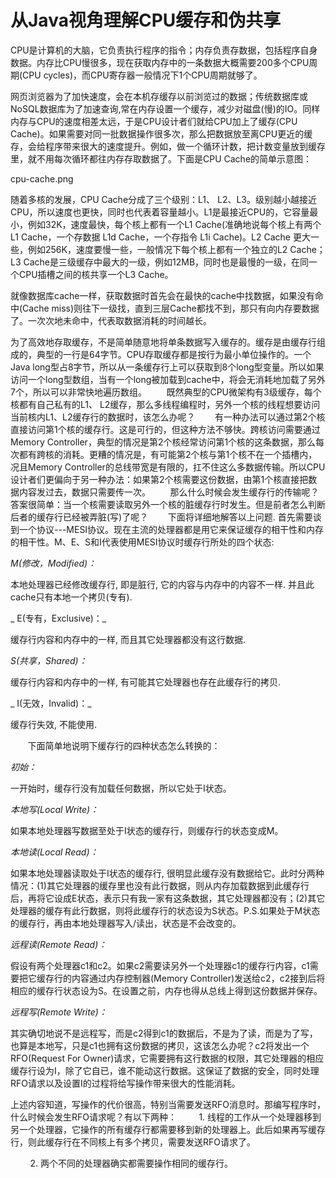 # 从Java视角理解CPU缓存和伪共享

CPU是计算机的大脑，它负责执行程序的指令；内存负责存数据，包括程序自身数据。内存比CPU慢很多，现在获取内存中的一条数据大概需要200多个CPU周期\(CPU cycles\)，而CPU寄存器一般情况下1个CPU周期就够了。

网页浏览器为了加快速度，会在本机存缓存以前浏览过的数据；传统数据库或NoSQL数据库为了加速查询,常在内存设置一个缓存，减少对磁盘\(慢\)的IO。同样内存与CPU的速度相差太远，于是CPU设计者们就给CPU加上了缓存\(CPU Cache\)。如果需要对同一批数据操作很多次，那么把数据放至离CPU更近的缓存，会给程序带来很大的速度提升。例如，做一个循环计数，把计数变量放到缓存里，就不用每次循环都往内存存取数据了。下面是CPU Cache的简单示意图：

cpu-cache.png

随着多核的发展，CPU Cache分成了三个级别：L1、 L2、L3。级别越小越接近CPU，所以速度也更快，同时也代表着容量越小。L1是最接近CPU的，它容量最小，例如32K，速度最快，每个核上都有一个L1 Cache\(准确地说每个核上有两个L1 Cache，一个存数据 L1d Cache，一个存指令 L1i Cache\)。L2 Cache 更大一些，例如256K，速度要慢一些，一般情况下每个核上都有一个独立的L2 Cache；L3 Cache是三级缓存中最大的一级，例如12MB，同时也是最慢的一级，在同一个CPU插槽之间的核共享一个L3 Cache。


就像数据库cache一样，获取数据时首先会在最快的cache中找数据，如果没有命中\(Cache miss\)则往下一级找，直到三层Cache都找不到，那只有向内存要数据了。一次次地未命中，代表取数据消耗的时间越长。

为了高效地存取缓存，不是简单随意地将单条数据写入缓存的。缓存是由缓存行组成的，典型的一行是64字节。CPU存取缓存都是按行为最小单位操作的。一个Java long型占8字节，所以从一条缓存行上可以获取到8个long型变量。所以如果访问一个long型数组，当有一个long被加载到cache中，将会无消耗地加载了另外7个，所以可以非常快地遍历数组。
       既然典型的CPU微架构有3级缓存，每个核都有自己私有的L1、 L2缓存，那么多线程编程时，另外一个核的线程想要访问当前核内L1、L2缓存行的数据时，该怎么办呢？
       有一种办法可以通过第2个核直接访问第1个核的缓存行。这是可行的，但这种方法不够快。跨核访问需要通过Memory Controller，典型的情况是第2个核经常访问第1个核的这条数据，那么每次都有跨核的消耗。更糟的情况是，有可能第2个核与第1个核不在一个插槽内，况且Memory Controller的总线带宽是有限的，扛不住这么多数据传输。所以CPU设计者们更偏向于另一种办法：如果第2个核需要这份数据，由第1个核直接把数据内容发过去，数据只需要传一次。
       那么什么时候会发生缓存行的传输呢？答案很简单：当一个核需要读取另外一个核的脏缓存行时发生。但是前者怎么判断后者的缓存行已经被弄脏\(写\)了呢？
       下面将详细地解答以上问题. 首先需要谈到一个协议---MESI协议。现在主流的处理器都是用它来保证缓存的相干性和内存的相干性。M、E、S和I代表使用MESI协议时缓存行所处的四个状态:

  


_M\(修改，Modified\)：_

本地处理器已经修改缓存行, 即是脏行, 它的内容与内存中的内容不一样. 并且此cache只有本地一个拷贝\(专有\).

  


_ E\(专有，Exclusive\)：_

缓存行内容和内存中的一样, 而且其它处理器都没有这行数据.

  


_S\(共享，Shared\)：_

缓存行内容和内存中的一样, 有可能其它处理器也存在此缓存行的拷贝.

  


_ I\(无效，Invalid\)：_

缓存行失效, 不能使用.

  


  


       下面简单地说明下缓存行的四种状态怎么转换的：

  


_初始：_

一开始时，缓存行没有加载任何数据，所以它处于I状态。

  


_本地写\(Local Write\)：_

如果本地处理器写数据至处于I状态的缓存行，则缓存行的状态变成M。

  


_本地读\(Local Read\)：_

如果本地处理器读取处于I状态的缓存行, 很明显此缓存没有数据给它。此时分两种情况：\(1\)其它处理器的缓存里也没有此行数据，则从内存加载数据到此缓存行后，再将它设成E状态，表示只有我一家有这条数据，其它处理器都没有；\(2\)其它处理器的缓存有此行数据，则将此缓存行的状态设为S状态。P.S.如果处于M状态的缓存行，再由本地处理器写入/读出，状态是不会改变的。

  


_远程读\(Remote Read\)：_

假设有两个处理器c1和c2。如果c2需要读另外一个处理器c1的缓存行内容，c1需要把它缓存行的内容通过内存控制器\(Memory Controller\)发送给c2，c2接到后将相应的缓存行状态设为S。在设置之前，内存也得从总线上得到这份数据并保存。

  


_远程写\(Remote Write\)：_

其实确切地说不是远程写，而是c2得到c1的数据后，不是为了读，而是为了写，也算是本地写，只是c1也拥有这份数据的拷贝，这该怎么办呢？c2将发出一个RFO\(Request For Owner\)请求，它需要拥有这行数据的权限，其它处理器的相应缓存行设为I，除了它自已，谁不能动这行数据。这保证了数据的安全，同时处理RFO请求以及设置I的过程将给写操作带来很大的性能消耗。

  


上述内容知道，写操作的代价很高，特别当需要发送RFO消息时。那编写程序时，什么时候会发生RFO请求呢？有以下两种：
        1. 线程的工作从一个处理器移到另一个处理器，它操作的所有缓存行都需要移到新的处理器上。此后如果再写缓存行，则此缓存行在不同核上有多个拷贝，需要发送RFO请求了。

        2. 两个不同的处理器确实都需要操作相同的缓存行。

